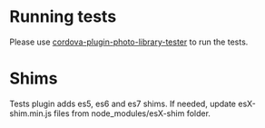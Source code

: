 # Running tests

Please use [cordova-plugin-photo-library-tester](https://github.com/terikon/cordova-plugin-photo-library-tester) to run the tests.

# Shims

Tests plugin adds es5, es6 and es7 shims. If needed, update esX-shim.min.js files from node_modules/esX-shim folder.
